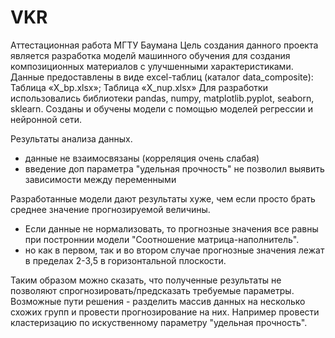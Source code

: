 # VKR
Аттестационная работа МГТУ Баумана
Цель создания данного проекта является разработка моделй машинного обучения для создания композиционных материалов с улучшенными характеристиками.
Данные предоставлены в виде excel-таблиц (каталог data_composite):
Таблица «X_bp.xlsx»;
Таблица «X_nup.xlsx»
Для разработки использовались библиотеки pandas, numpy, matplotlib.pyplot, seaborn, sklearn.
Созданы и обучены модели с помощью моделей регрессии и нейронной сети.

Результаты анализа данных.
- данные не взаимосвязаны (корреляция очень слабая)
- введение доп параметра "удельная прочность" не позволил выявить зависимости между переменными 

Разработанные модели дают результаты хуже, чем если просто брать среднее значение прогнозируемой величины. 
- Если данные не нормализовать, то прогнозные значения все равны при построннии модели "Соотношение матрица-наполнитель".
- но как в первом, так и во втором случае прогнозные значения лежат в пределах 2-3,5 в горизонтальной плоскости.

Таким образом можно сказать, что полученные результаты не позволяют спрогнозировать/предсказать требуемые параметры.
Возможные пути решения - разделить массив данных на несколько схожих групп и провести прогнозирование на них. Например провести кластеризацию по искуственному параметру "удельная прочность".

